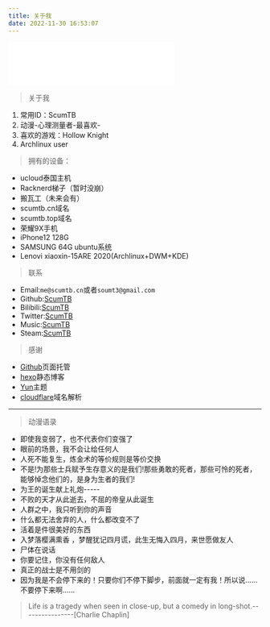 ```yaml
---
title: 关于我
date: 2022-11-30 16:53:07
---
```

<iframe frameborder="no" border="0" marginwidth="0" marginheight="0" width=330 height=86 src="//music.163.com/outchain/player?type=2&id=503297720&auto=1&height=66"></iframe>

> 关于我

1. 常用ID：ScumTB 
2. 动漫-心理测量者-最喜欢-
3. 喜欢的游戏：Hollow Knight
4. Archlinux user

>  拥有的设备：

* ucloud泰国主机
* Racknerd梯子（暂时没崩）
* 搬瓦工（未来会有）
* scumtb.cn域名
* scumtb.top域名
* 荣耀9X手机
* iPhone12 128G
* SAMSUNG 64G ubuntu系统
* Lenovi xiaoxin-15ARE 2020(Archlinux+DWM+KDE)


> 联系

* Email:`me@scumtb.cn`或者`soumt3@gmail.com`
* Github:[ScumTB](https://github.com/ScumTB)
* Bilibili:[ScumTB](https://space.bilibili.com/639433048)
* Twitter:[ScumTB](https://twitter.com/Scum33299664)
* Music:[ScumTB](https://music.163.com/#/user/home?id=7800557453)
* Steam:[ScumTB](https://steamcommunity.com/id/ScumTB)

> 感谢 

* [Github](https://github.com/)页面托管
* [hexo](https://hexo.io/zh-cn/)静态博客
* [Yun](https://yun.yunyoujun.cn/guide/)主题
* [cloudflare](https://www.cloudflare.com/)域名解析

***
> 动漫语录 

* 即使我变弱了，也不代表你们变强了
* 眼前的场景，我不会让给任何人
* 人死不能复生，炼金术的等价规则是等价交换
* 不是!为那些士兵赋予生存意义的是我们!那些勇敢的死者，那些可怜的死者，能够悼念他们的，是身为生者的我们!
* 为王的诞生献上礼炮-----
* 不败的天才从此逝去，不屈的帝皇从此诞生
* 人群之中，我只听到你的声音
* 什么都无法舍弃的人，什么都改变不了
* 活着是件很美好的东西
* 入梦落樱满熏香 ，梦醒犹记四月谎，此生无悔入四月，来世愿做友人
* 尸体在说话
* 你要记住，你没有任何敌人
* 真正的战士是不用剑的 
* 因为我是不会停下来的！只要你们不停下脚步，前面就一定有我！所以说……不要停下来啊……




> Life is a tragedy when seen in close-up, but a comedy in long-shot.----------------[Charlie Chaplin]
